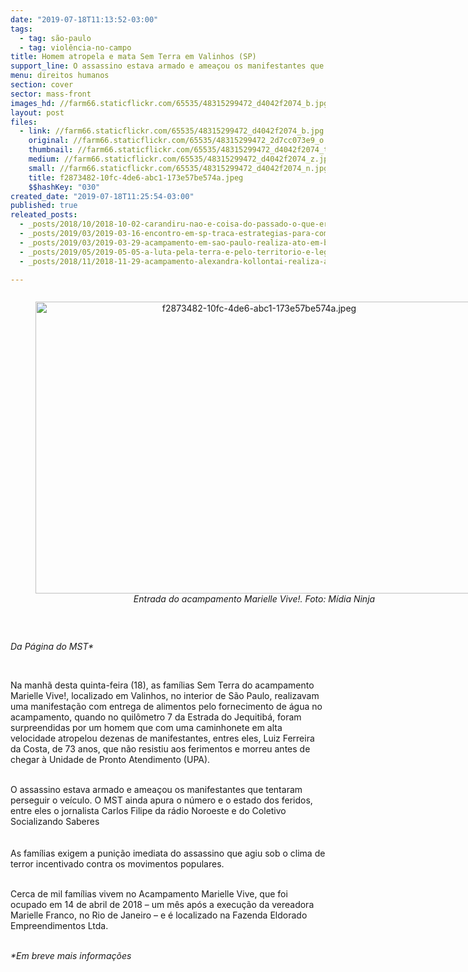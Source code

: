```yaml
---
date: "2019-07-18T11:13:52-03:00"
tags:
  - tag: são-paulo
  - tag: violência-no-campo
title: Homem atropela e mata Sem Terra em Valinhos (SP)
support_line: O assassino estava armado e ameaçou os manifestantes que tentaram perseguir o veículo
menu: direitos humanos
section: cover
sector: mass-front
images_hd: //farm66.staticflickr.com/65535/48315299472_d4042f2074_b.jpg
layout: post
files:
  - link: //farm66.staticflickr.com/65535/48315299472_d4042f2074_b.jpg
    original: //farm66.staticflickr.com/65535/48315299472_2d7cc073e9_o.jpg
    thumbnail: //farm66.staticflickr.com/65535/48315299472_d4042f2074_t.jpg
    medium: //farm66.staticflickr.com/65535/48315299472_d4042f2074_z.jpg
    small: //farm66.staticflickr.com/65535/48315299472_d4042f2074_n.jpg
    title: f2873482-10fc-4de6-abc1-173e57be574a.jpeg
    $$hashKey: "030"
created_date: "2019-07-18T11:25:54-03:00"
published: true
releated_posts:
  - _posts/2018/10/2018-10-02-carandiru-nao-e-coisa-do-passado-o-que-era-excecao-na-verdade-e-regra.md
  - _posts/2019/03/2019-03-16-encontro-em-sp-traca-estrategias-para-comites-lula-livre-leia-carta-do-ex-presidente.md
  - _posts/2019/03/2019-03-29-acampamento-em-sao-paulo-realiza-ato-em-busca-de-justica.md
  - _posts/2019/05/2019-05-05-a-luta-pela-terra-e-pelo-territorio-e-legitima-afirma-organizacoes-populares-em-nota-publica.md
  - _posts/2018/11/2018-11-29-acampamento-alexandra-kollontai-realiza-acao-de-reflorestamento.md

---
```

<div style="text-align:center">
<figure class="image" style="display:inline-block"><img alt="f2873482-10fc-4de6-abc1-173e57be574a.jpeg" height="467" src="//farm66.staticflickr.com/65535/48315299472_d4042f2074_b.jpg" width="700" />
<figcaption><em>Entrada do acampamento Marielle Vive!. Foto: M&iacute;dia Ninja</em></figcaption>
</figure>
</div>

<p>&nbsp;</p>

<p><em>Da P&aacute;gina do MST*</em></p>

<p>&nbsp;</p>

<p>Na manh&atilde; desta quinta-feira (18), as fam&iacute;lias Sem Terra do acampamento Marielle Vive!, localizado em Valinhos, no interior de S&atilde;o Paulo, realizavam uma manifesta&ccedil;&atilde;o com entrega de alimentos pelo fornecimento de &aacute;gua no acampamento, quando&nbsp;no quil&ocirc;metro 7 da&nbsp;Estrada do Jequitib&aacute;, foram surpreendidas por um homem que com uma caminhonete em alta velocidade atropelou dezenas de manifestantes, entres eles,&nbsp;Luiz Ferreira da Costa, de 73 anos, que n&atilde;o resistiu aos ferimentos e morreu antes de chegar &agrave; Unidade de Pronto Atendimento (UPA).</p>

<p><br />
O assassino estava armado e amea&ccedil;ou os manifestantes que&nbsp;tentaram perseguir o ve&iacute;culo. O MST&nbsp;ainda apura o n&uacute;mero e o estado dos feridos, entre eles o jornalista&nbsp;Carlos Filipe da r&aacute;dio Noroeste e do Coletivo Socializando Saberes<br />
<br />
<br />
As fam&iacute;lias exigem a puni&ccedil;&atilde;o imediata do assassino&nbsp;que agiu&nbsp;sob o clima de terror incentivado contra os movimentos populares.<br />
&nbsp;</p>

<p>Cerca de mil fam&iacute;lias vivem no Acampamento Marielle Vive, que foi ocupado&nbsp;em&nbsp;14 de abril de 2018 &ndash; um m&ecirc;s ap&oacute;s a execu&ccedil;&atilde;o da vereadora Marielle Franco, no Rio de Janeiro &ndash;&nbsp;e &eacute; localizado na Fazenda Eldorado Empreendimentos Ltda.&nbsp;</p>

<p><br />
<em>*Em breve mais informa&ccedil;&otilde;es&nbsp;</em></p>
